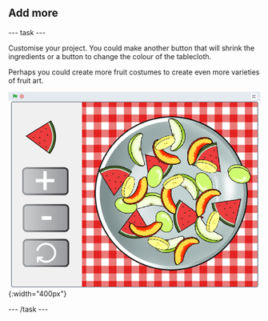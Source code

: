 ## Add more

--- task ---

Customise your project. You could make another button that will shrink the ingredients or a button to change the colour of the tablecloth. 

Perhaps you could create more fruit costumes to create even more varieties of fruit art. 

![Add more](images/add-more.png){:width="400px"}

--- /task ---




 





